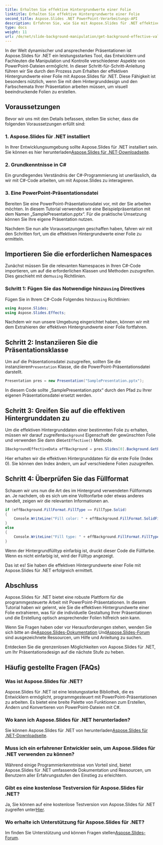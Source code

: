```yaml
---
title: Erhalten Sie effektive Hintergrundwerte einer Folie
linktitle: Erhalten Sie effektive Hintergrundwerte einer Folie
second_title: Aspose.Slides .NET PowerPoint-Verarbeitungs-API
description: Erfahren Sie, wie Sie mit Aspose.Slides für .NET effektive Hintergrundwerte einer Folie in PowerPoint extrahieren. Verbessern Sie noch heute Ihre Fähigkeiten im Bereich Präsentationsdesign!
type: docs
weight: 11
url: /de/net/slide-background-manipulation/get-background-effective-values/
---
```


In der Welt dynamischer und ansprechender Präsentationen ist Aspose.Slides für .NET ein leistungsstarkes Tool, das Entwicklern und Fachleuten die Manipulation und Kontrolle verschiedener Aspekte von PowerPoint-Dateien ermöglicht. In dieser Schritt-für-Schritt-Anleitung führen wir Sie durch den Prozess zum Erhalten der effektiven Hintergrundwerte einer Folie mit Aspose.Slides für .NET. Diese Fähigkeit ist besonders nützlich, wenn Sie mit dem Hintergrunddesign und den Farbschemata Ihrer Präsentation arbeiten müssen, um visuell beeindruckende Folien zu erstellen. 

## Voraussetzungen

Bevor wir uns mit den Details befassen, stellen Sie sicher, dass die folgenden Voraussetzungen erfüllt sind:

### 1. Aspose.Slides für .NET installiert

 In Ihrer Entwicklungsumgebung sollte Aspose.Slides für .NET installiert sein. Sie können es hier herunterladen[Aspose.Slides für .NET-Downloadseite](https://releases.aspose.com/slides/net/).

### 2. Grundkenntnisse in C#

Ein grundlegendes Verständnis der C#-Programmierung ist unerlässlich, da wir mit C#-Code arbeiten, um mit Aspose.Slides zu interagieren.

### 3. Eine PowerPoint-Präsentationsdatei

Bereiten Sie eine PowerPoint-Präsentationsdatei vor, mit der Sie arbeiten möchten. In diesem Tutorial verwenden wir eine Beispielpräsentation mit dem Namen „SamplePresentation.pptx“. Für die praktische Umsetzung können Sie Ihre eigene Präsentation nutzen.

Nachdem Sie nun alle Voraussetzungen geschaffen haben, fahren wir mit den Schritten fort, um die effektiven Hintergrundwerte einer Folie zu ermitteln.

## Importieren Sie die erforderlichen Namespaces

 Zunächst müssen Sie die relevanten Namespaces in Ihren C#-Code importieren, um auf die erforderlichen Klassen und Methoden zuzugreifen. Dies geschieht mit dem`using` Richtlinien.

###  Schritt 1: Fügen Sie das Notwendige hinzu`using` Directives

 Fügen Sie in Ihrem C#-Code Folgendes hinzu`using` Richtlinien:

```csharp
using Aspose.Slides;
using Aspose.Slides.Effects;
```

Nachdem wir nun unsere Umgebung eingerichtet haben, können wir mit dem Extrahieren der effektiven Hintergrundwerte einer Folie fortfahren.

## Schritt 2: Instanziieren Sie die Präsentationsklasse

 Um auf die Präsentationsdatei zuzugreifen, sollten Sie die instanziieren`Presentation` Klasse, die die PowerPoint-Präsentationsdatei darstellt.

```csharp
Presentation pres = new Presentation("SamplePresentation.pptx");
```

In diesem Code sollte „SamplePresentation.pptx“ durch den Pfad zu Ihrer eigenen Präsentationsdatei ersetzt werden.

## Schritt 3: Greifen Sie auf die effektiven Hintergrunddaten zu

 Um die effektiven Hintergrunddaten einer bestimmten Folie zu erhalten, müssen wir darauf zugreifen`Background` Eigenschaft der gewünschten Folie und verwenden Sie dann die`GetEffective()` Methode.

```csharp
IBackgroundEffectiveData effBackground = pres.Slides[0].Background.GetEffective();
```

Hier erhalten wir die effektiven Hintergrunddaten für die erste Folie (Index 0). Sie können den Index ändern, um auf verschiedene Folien zuzugreifen.

## Schritt 4: Überprüfen Sie das Füllformat

Schauen wir uns nun die Art des im Hintergrund verwendeten Füllformats an. Je nachdem, ob es sich um eine Volltonfarbe oder etwas anderes handelt, zeigen wir die relevanten Informationen an.

```csharp
if (effBackground.FillFormat.FillType == FillType.Solid)
{
    Console.WriteLine("Fill color: " + effBackground.FillFormat.SolidFillColor);
}
else
{
    Console.WriteLine("Fill type: " + effBackground.FillFormat.FillType);
}
```

Wenn der Hintergrundfülltyp einfarbig ist, druckt dieser Code die Füllfarbe. Wenn es nicht einfarbig ist, wird der Fülltyp angezeigt.

Das ist es! Sie haben die effektiven Hintergrundwerte einer Folie mit Aspose.Slides für .NET erfolgreich ermittelt.

## Abschluss

Aspose.Slides für .NET bietet eine robuste Plattform für die programmgesteuerte Arbeit mit PowerPoint-Präsentationen. In diesem Tutorial haben wir gelernt, wie Sie die effektiven Hintergrundwerte einer Folie extrahieren, was für die individuelle Gestaltung Ihrer Präsentationen und die Erstellung optisch ansprechender Folien hilfreich sein kann.

 Wenn Sie Fragen haben oder vor Herausforderungen stehen, wenden Sie sich bitte an die[Aspose.Slides-Dokumentation](https://reference.aspose.com/slides/net/) Und[Aspose.Slides-Forum](https://forum.aspose.com/) sind ausgezeichnete Ressourcen, um Hilfe und Anleitung zu suchen.

Entdecken Sie die grenzenlosen Möglichkeiten von Aspose.Slides für .NET, um Ihr Präsentationsdesign auf die nächste Stufe zu heben.

## Häufig gestellte Fragen (FAQs)

### Was ist Aspose.Slides für .NET?
   
Aspose.Slides für .NET ist eine leistungsstarke Bibliothek, die es Entwicklern ermöglicht, programmgesteuert mit PowerPoint-Präsentationen zu arbeiten. Es bietet eine breite Palette von Funktionen zum Erstellen, Ändern und Konvertieren von PowerPoint-Dateien mit C#.

### Wo kann ich Aspose.Slides für .NET herunterladen?

 Sie können Aspose.Slides für .NET von herunterladen[Aspose.Slides für .NET-Downloadseite](https://releases.aspose.com/slides/net/).

### Muss ich ein erfahrener Entwickler sein, um Aspose.Slides für .NET verwenden zu können?

Während einige Programmierkenntnisse von Vorteil sind, bietet Aspose.Slides für .NET umfassende Dokumentation und Ressourcen, um Benutzern aller Erfahrungsstufen den Einstieg zu erleichtern.

### Gibt es eine kostenlose Testversion für Aspose.Slides für .NET?

 Ja, Sie können auf eine kostenlose Testversion von Aspose.Slides für .NET zugreifen unter[Hier](https://releases.aspose.com/).

### Wo erhalte ich Unterstützung für Aspose.Slides für .NET?

 Im finden Sie Unterstützung und können Fragen stellen[Aspose.Slides-Forum](https://forum.aspose.com/).
